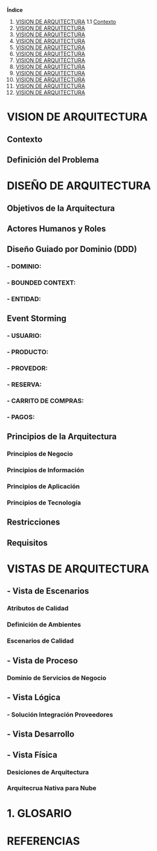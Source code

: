 **Índice**
1. [VISION DE ARQUITECTURA](#id1)
1.1 [Contexto](#id2)
1. [VISION DE ARQUITECTURA](#id3)
1. [VISION DE ARQUITECTURA](#id4)
1. [VISION DE ARQUITECTURA](#id5)
1. [VISION DE ARQUITECTURA](#id6)
1. [VISION DE ARQUITECTURA](#id7)
1. [VISION DE ARQUITECTURA](#id8)
1. [VISION DE ARQUITECTURA](#id9)
1. [VISION DE ARQUITECTURA](#id10)
1. [VISION DE ARQUITECTURA](#id11)
1. [VISION DE ARQUITECTURA](#id12)
1. [VISION DE ARQUITECTURA](#id13)

<div id='id1'/>

# VISION DE ARQUITECTURA
## Contexto
## Definición del Problema
# DISEÑO DE ARQUITECTURA
## Objetivos de la Arquitectura
## Actores Humanos y Roles
## Diseño Guiado por Dominio (DDD)
### - DOMINIO:
### - BOUNDED CONTEXT:
### - ENTIDAD:
## Event Storming
### - USUARIO:
### - PRODUCTO:
### - PROVEDOR:
### - RESERVA:
### - CARRITO DE COMPRAS:
### - PAGOS:
## Principios de la Arquitectura
### Principios de Negocio
### Principios de Información
### Principios de Aplicación
### Principios de Tecnología
## Restricciones
## Requisitos
# VISTAS DE ARQUITECTURA
## - Vista de Escenarios
### Atributos de Calidad
### Definición de Ambientes 
### Escenarios de Calidad 
## - Vista de Proceso
### Dominio de Servicios de Negocio
## - Vista Lógica 
### - Solución Integración Proveedores	
## - Vista Desarrollo
## - Vista Física
### Desiciones de Arquitectura
### Arquitecrua Nativa para Nube
		
# 1. GLOSARIO
# REFERENCIAS
